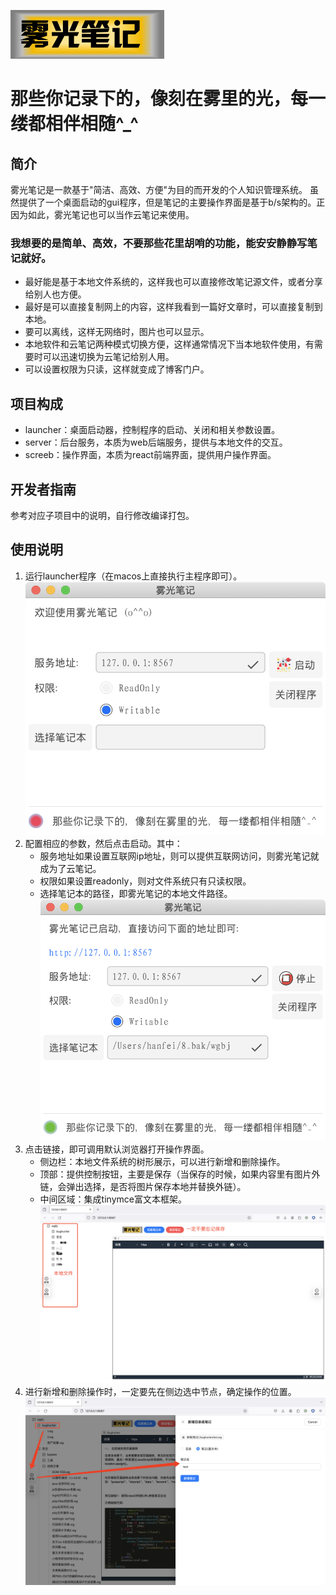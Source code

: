 ![img.png](res/Icon.png)
# 那些你记录下的，像刻在雾里的光，每一缕都相伴相随^_^
## 简介
雾光笔记是一款基于"简洁、高效、方便"为目的而开发的个人知识管理系统。
虽然提供了一个桌面启动的gui程序，但是笔记的主要操作界面是基于b/s架构的。正因为如此，雾光笔记也可以当作云笔记来使用。
### 我想要的是简单、高效，不要那些花里胡哨的功能，能安安静静写笔记就好。
* 最好能是基于本地文件系统的，这样我也可以直接修改笔记源文件，或者分享给别人也方便。
* 最好是可以直接复制网上的内容，这样我看到一篇好文章时，可以直接复制到本地。
* 要可以离线，这样无网络时，图片也可以显示。
* 本地软件和云笔记两种模式切换方便，这样通常情况下当本地软件使用，有需要时可以迅速切换为云笔记给别人用。
* 可以设置权限为只读，这样就变成了博客门户。
## 项目构成
* launcher：桌面启动器，控制程序的启动、关闭和相关参数设置。
* server：后台服务，本质为web后端服务，提供与本地文件的交互。
* screeb：操作界面，本质为react前端界面，提供用户操作界面。

## 开发者指南
参考对应子项目中的说明，自行修改编译打包。

## 使用说明
1. 运行launcher程序（在macos上直接执行主程序即可）。
   ![step1.png](res/step1.png)
2. 配置相应的参数，然后点击启动。其中：
   * 服务地址如果设置互联网ip地址，则可以提供互联网访问，则雾光笔记就成为了云笔记。
   * 权限如果设置readonly，则对文件系统只有只读权限。
   * 选择笔记本的路径，即雾光笔记的本地文件路径。
   ![step2.png](res/step2.png)
3. 点击链接，即可调用默认浏览器打开操作界面。
   * 侧边栏：本地文件系统的树形展示，可以进行新增和删除操作。
   * 顶部：提供控制按钮，主要是保存（当保存的时候，如果内容里有图片外链，会弹出选择，是否将图片保存本地并替换外链）。
   * 中间区域：集成tinymce富文本框架。
   ![step3.png](res/step3.png)
4. 进行新增和删除操作时，一定要先在侧边选中节点，确定操作的位置。
   ![step4.png](res/step4.png)

